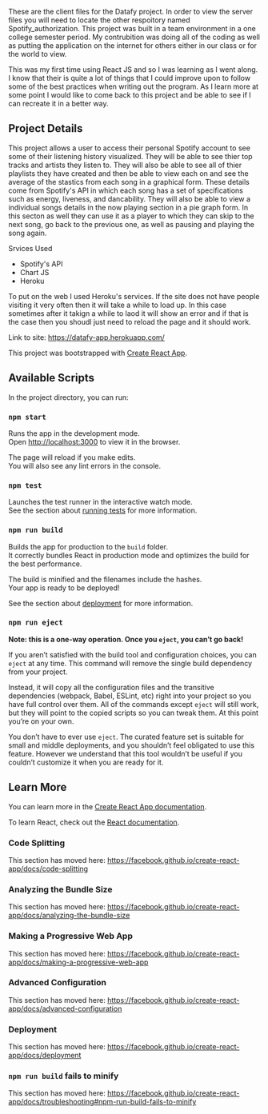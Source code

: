 These are the client files for the Datafy project. In order to view the server files you will need to locate the other respoitory named Spotify_authorization.
This project was built in a team environment in a one college semester period. My contrubition was doing all of the coding as well as putting the application on the internet 
for others either in our class or for the world to view. 

This was my first time using React JS and so I was learning as I went along. I know that their is quite a lot of things that I could improve upon to follow some of the best 
practices when writing out the program. As I learn more at some point I would like to come back to this project and be able to see if I can recreate it in a better way. 

## Project Details

This project allows a user to access their personal Spotify account to see some of their listening history visualized. They will be able to see thier top tracks and artists they listen to. They will also be able to see all of thier playlists they have created and then be able to view each on and see the average of the stastics from each song in a graphical form. These details come from Spotify's API in which each song has a set of specifications such as energy, liveness, and dancability. They will also be able to view a individual songs details in the now playing section in a pie graph form. In this secton as well they can use it as a player to which they can skip to the next song, go back to the previous one, as well as pausing and playing the song again.

Srvices Used
  - Spotify's API
  - Chart JS
  - Heroku

To put on the web I used Heroku's services. If the site does not have people visiting it very often then it will take a while to load up. In this case sometimes after it takign a while to laod it will show an error and if that is the case then you shoudl just need to reload the page and it should work.

Link to site: https://datafy-app.herokuapp.com/


This project was bootstrapped with [Create React App](https://github.com/facebook/create-react-app).

## Available Scripts

In the project directory, you can run:

### `npm start`

Runs the app in the development mode.<br />
Open [http://localhost:3000](http://localhost:3000) to view it in the browser.

The page will reload if you make edits.<br />
You will also see any lint errors in the console.

### `npm test`

Launches the test runner in the interactive watch mode.<br />
See the section about [running tests](https://facebook.github.io/create-react-app/docs/running-tests) for more information.

### `npm run build`

Builds the app for production to the `build` folder.<br />
It correctly bundles React in production mode and optimizes the build for the best performance.

The build is minified and the filenames include the hashes.<br />
Your app is ready to be deployed!

See the section about [deployment](https://facebook.github.io/create-react-app/docs/deployment) for more information.

### `npm run eject`

**Note: this is a one-way operation. Once you `eject`, you can’t go back!**

If you aren’t satisfied with the build tool and configuration choices, you can `eject` at any time. This command will remove the single build dependency from your project.

Instead, it will copy all the configuration files and the transitive dependencies (webpack, Babel, ESLint, etc) right into your project so you have full control over them. All of the commands except `eject` will still work, but they will point to the copied scripts so you can tweak them. At this point you’re on your own.

You don’t have to ever use `eject`. The curated feature set is suitable for small and middle deployments, and you shouldn’t feel obligated to use this feature. However we understand that this tool wouldn’t be useful if you couldn’t customize it when you are ready for it.

## Learn More

You can learn more in the [Create React App documentation](https://facebook.github.io/create-react-app/docs/getting-started).

To learn React, check out the [React documentation](https://reactjs.org/).

### Code Splitting

This section has moved here: https://facebook.github.io/create-react-app/docs/code-splitting

### Analyzing the Bundle Size

This section has moved here: https://facebook.github.io/create-react-app/docs/analyzing-the-bundle-size

### Making a Progressive Web App

This section has moved here: https://facebook.github.io/create-react-app/docs/making-a-progressive-web-app

### Advanced Configuration

This section has moved here: https://facebook.github.io/create-react-app/docs/advanced-configuration

### Deployment

This section has moved here: https://facebook.github.io/create-react-app/docs/deployment

### `npm run build` fails to minify

This section has moved here: https://facebook.github.io/create-react-app/docs/troubleshooting#npm-run-build-fails-to-minify
